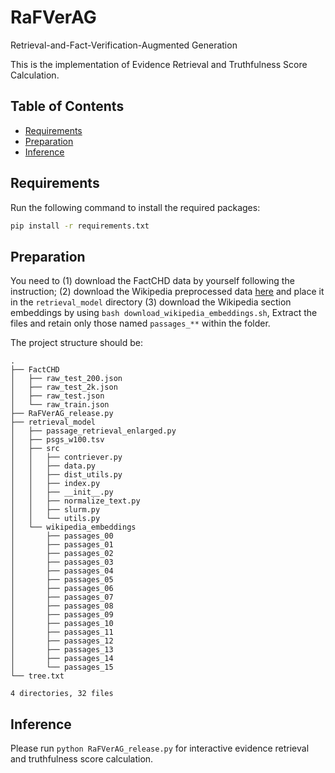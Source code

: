 # RaFVerAG
Retrieval-and-Fact-Verification-Augmented Generation

This is the implementation of Evidence Retrieval and Truthfulness Score Calculation.

## Table of Contents

- [Requirements](#requirements)
- [Preparation](#preparation)
- [Inference](#inference)

## Requirements

Run the following command to install the required packages:

```bash
pip install -r requirements.txt
```

## Preparation
You need to (1) download the FactCHD data by yourself following the instruction; (2) download the Wikipedia preprocessed data [here](https://rafverag.s3.ap-southeast-1.amazonaws.com/psgs_w100.tsv) and place it in the ```retrieval_model``` directory (3) download the Wikipedia section embeddings by using ```bash download_wikipedia_embeddings.sh```, Extract the files and retain only those named ```passages_**``` within the folder.


The project structure should be:
```
.
├── FactCHD
│   ├── raw_test_200.json
│   ├── raw_test_2k.json
│   ├── raw_test.json
│   └── raw_train.json
├── RaFVerAG_release.py
├── retrieval_model
│   ├── passage_retrieval_enlarged.py
│   ├── psgs_w100.tsv
│   ├── src
│   │   ├── contriever.py
│   │   ├── data.py
│   │   ├── dist_utils.py
│   │   ├── index.py
│   │   ├── __init__.py
│   │   ├── normalize_text.py
│   │   ├── slurm.py
│   │   └── utils.py
│   └── wikipedia_embeddings
│       ├── passages_00
│       ├── passages_01
│       ├── passages_02
│       ├── passages_03
│       ├── passages_04
│       ├── passages_05
│       ├── passages_06
│       ├── passages_07
│       ├── passages_08
│       ├── passages_09
│       ├── passages_10
│       ├── passages_11
│       ├── passages_12
│       ├── passages_13
│       ├── passages_14
│       └── passages_15
└── tree.txt

4 directories, 32 files
```

## Inference

Please run ```python RaFVerAG_release.py``` for interactive evidence retrieval and truthfulness score calculation.
